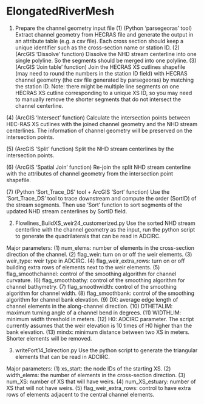 # ElongatedRiverMesh
1. Prepare the channel geometry input file
(1) (Python ‘parsegeoras’ tool) Extract channel geometry from HECRAS file and generate the output in an attribute table (e.g. a csv file). Each cross section should keep a unique identifier such as the cross-section name or station ID. 
(2) (ArcGIS ‘Dissolve’ function) Dissolve the NHD stream centerline into one single polyline. So the segments should be merged into one polyline.
(3) (ArcGIS ‘Join table’ function) Join the HECRAS XS cutlines shapefile (may need to round the numbers in the station ID field) with HECRAS channel geometry (the csv file generated by parsegeoras) by matching the station ID. Note: there might be multiple line segments on one HECRAS XS cutline corresponding to a unique XS ID, so you may need to manually remove the shorter segments that do not intersect the channel centerline.

(4) (ArcGIS ‘Intersect’ function) Calculate the intersection points between HEC-RAS XS cutlines with the joined channel geometry and the NHD stream centerlines. The information of channel geometry will be preserved on the intersection points.

(5) (ArcGIS ‘Split’ function) Split the NHD stream centerlines by the intersection points.

(6) (ArcGIS ‘Spatial Join’ function) Re-join the split NHD stream centerline with the attributes of channel geometry from the intersection point shapefile.

(7) (Python ‘Sort_Trace_DS’ tool + ArcGIS ‘Sort’ function) Use the ‘Sort_Trace_DS’ tool to trace downstream and compute the order (SortID) of the stream segments. Then use ‘Sort’ function to sort segments of the updated NHD stream centerlines by SortID field.


2. Flowlines_BuildXS_weir24_customerized.py
Use the sorted NHD stream centerline with the channel geometry as the input, run the python script to generate the quadrilaterals that can be read in ADCIRC.

Major parameters:
(1) num_elems: number of elements in the cross-section direction of the channel.
(2) flag_weir: turn on or off the weir elements.
(3) weir_type: weir type in ADCIRC.
(4) flag_weir_extra_rows: turn on or off building extra rows of elements next to the weir elements.
(5) flag_smoothchannel: control of the smoothing algorithm for channel curvature.
(6) flag_smoothbathy: control of the smoothing algorithm for channel bathymetry.
(7) flag_smoothwidth: control of the smoothing algorithm for channel width.
(8) flag_smoothbank: control of the smoothing algorithm for channel bank elevation.
(9) DX: average edge length of channel elements in the along-channel direction.
(10) DTHETALIM: maximum turning angle of a channel bend in degrees.
(11) WIDTHLIM: minimum width threshold in meters.
(12) H0: ADCIRC parameter. The script currently assumes that the weir elevation is 10 times of H0 higher than the bank elevation.
(13) mindx: minimum distance between two XS in meters. Shorter elements will be removed.


3. writeFort14_1direction.py
Use the python script to generate the triangular elements that can be read in ADCIRC.

Major parameters:
(1) xs_start: the node IDs of the starting XS.
(2) width_elems: the number of elements in the cross-section direction.
(3) num_XS: number of XS that will have weirs.
(4) num_XS_estuary: number of XS that will not have weirs.
(5) flag_weir_extra_rows: control to have extra rows of elements adjacent to the central channel elements.



